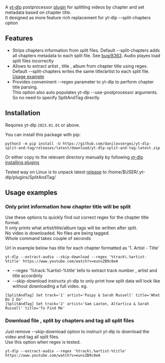 A [yt-dlp](https://github.com/yt-dlp/yt-dlp) postprocessor [plugin](https://github.com/yt-dlp/yt-dlp#plugins) for splitting videos by chapter and set metadata based on chapter title.\
It designed as more feature rich replacement for yt-dlp --split-chapters option

## Features
* Strips chapters information from split files. Default --split-chapters adds all chapters metadata to each split file. See [bug/8363](https://github.com/yt-dlp/yt-dlp/issues/8363). Audio playes load split files incorrectly 
* Allows to extract artist , title , album from chapter title using regex. Default --split-chapters writes the same title/artist to each split file. [Usage example](https://github.com/danilovsergei/yt-dlp-split-and-tag#only-print-information-how-chapter-title-will-be-split)
* Provides conveninent --regex parameter to yt-dlp to perform chapter title parsing.\
This option also auto populates yt-dlp --use-postprocessor arguments. So no need to specify SplitAndTag directly

## Installation

Requires yt-dlp `2023.01.01` or above.

You can install this package with pip:

```
python3 -m pip install -U https://github.com/danilovsergei/yt-dlp-split-and-tag/releases/latest/download/yt-dlp-split-and-tag-latest.zip
```

Or either copy to the relevant directory manually by following [yt-dlp installing plugins](https://github.com/yt-dlp/yt-dlp#installing-plugins)

Tested way on Linux is to unpack latest [release](https://github.com/danilovsergei/yt-dlp-split-and-tag/releases/latest/download/yt-dlp-split-and-tag-latest.zip) to /home/$USER/.yt-dlp/plugins/SplitAndTag/

## Usage examples
### Only print information how chapter title will be split
Use these options to quickly find out correct regex for the chapter title format.\
It only prints what artist/title/album tags will be written after split.\
No video is downloaded. No files are being tagged.\
Whole command takes couple of seconds

Url in example below has title for each chapter formatted as '1. Artist - Title'
```
yt-dlp --extract-audio --skip-download --regex '%track\.%artist-%title' https://www.youtube.com/watch?v=eunsZB9c0eA
```
* --regex '%track\.%artist-%title' tells to extract track number , artist and title accordinly
* --skip-download instructs yt-dlp to only print how split data will look like without downloading a full video.
eg.
```
[SplitAndTag] Set track='1' artist='Paipy & Sarah Russell' title='What Do I Do'
[SplitAndTag] Set track='2' artist='Sam Laxton, Altartica & Sarah Russell' title='To Find Me'
```

### Download file , split by chapters and tag all split files
Just remove --skip-download option to instruct yt-dlp to download the video and tag all split files.\
Use this option when regex is tested.

```
yt-dlp --extract-audio --regex '%track\.%artist-%title' https://www.youtube.com/watch?v=eunsZB9c0eA
```
